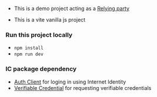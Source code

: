 - This is a demo project acting as a [Relying party](https://internetcomputer.org/docs/current/developer-docs/identity/verifiable-credentials/relying-party) 

- This is a vite vanilla js project

### Run this project locally
- `npm install`
- `npm run dev`

### IC package dependency
- [Auth Client](https://www.npmjs.com/package/@dfinity/auth-client) for loging in using Internet Identity
- [Verifiable Credential](https://www.npmjs.com/package/@dfinity/verifiable-credentials) for requesting verifiable credentials


